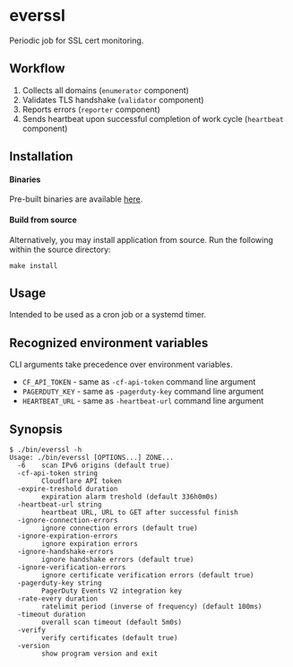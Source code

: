 # everssl

Periodic job for SSL cert monitoring.

## Workflow

1. Collects all domains (`enumerator` component)
2. Validates TLS handshake (`validator` component)
3. Reports errors (`reporter` component)
4. Sends heartbeat upon successful completion of work cycle (`heartbeat` component)

## Installation

#### Binaries

Pre-built binaries are available [here](https://github.com/mysteriumnetwork/everssl/releases/latest).

#### Build from source

Alternatively, you may install application from source. Run the following within the source directory:

```
make install
```

## Usage

Intended to be used as a cron job or a systemd timer.

## Recognized environment variables

CLI arguments take precedence over environment variables.

* `CF_API_TOKEN` - same as `-cf-api-token` command line argument
* `PAGERDUTY_KEY` - same as `-pagerduty-key` command line argument
* `HEARTBEAT_URL` - same as `-heartbeat-url` command line argument

## Synopsis

```
$ ./bin/everssl -h
Usage: ./bin/everssl [OPTIONS...] ZONE...
  -6	scan IPv6 origins (default true)
  -cf-api-token string
    	Cloudflare API token
  -expire-treshold duration
    	expiration alarm treshold (default 336h0m0s)
  -heartbeat-url string
    	heartbeat URL, URL to GET after successful finish
  -ignore-connection-errors
    	ignore connection errors (default true)
  -ignore-expiration-errors
    	ignore expiration errors
  -ignore-handshake-errors
    	ignore handshake errors (default true)
  -ignore-verification-errors
    	ignore certificate verification errors (default true)
  -pagerduty-key string
    	PagerDuty Events V2 integration key
  -rate-every duration
    	ratelimit period (inverse of frequency) (default 100ms)
  -timeout duration
    	overall scan timeout (default 5m0s)
  -verify
    	verify certificates (default true)
  -version
    	show program version and exit
```
